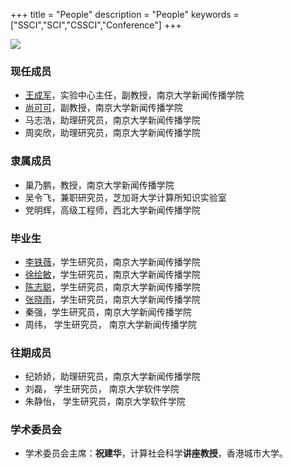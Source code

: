 +++
title = "People"
description = "People"
keywords = ["SSCI","SCI","CSSCI","Conference"]
+++

![](/img/carousel/dj.png)


### 现任成员

- [王成军](http://chengjunwang.com/)，实验中心主任，副教授，南京大学新闻传播学院
- [尚可可](https://kekeshang.github.io/)，副教授，南京大学新闻传播学院
- 马志浩，助理研究员，南京大学新闻传播学院
- 周奕欣，助理研究员，南京大学新闻传播学院

### 隶属成员

- 巢乃鹏，教授，南京大学新闻传播学院
- 吴令飞，兼职研究员，芝加哥大学计算所知识实验室
- 党明辉，高级工程师，西北大学新闻传播学院

### 毕业生

- [李铁薇](https://tieweill.github.io/)，学生研究员，南京大学新闻传播学院
- [徐绘敏](http://xuhuimin2017.github.io)，学生研究员，南京大学新闻传播学院
- [陈志聪](https://zhicongchen.github.io/)，学生研究员，南京大学新闻传播学院
- [张晓雨](https://mysticazhang.github.io/)，学生研究员，南京大学新闻传播学院
- 秦强，学生研究员，南京大学新闻传播学院
- 周纬， 学生研究员， 南京大学新闻传播学院

### 往期成员

- 纪娇娇，助理研究员，南京大学新闻传播学院
- 刘磊， 学生研究员， 南京大学软件学院
- 朱静怡， 学生研究员，南京大学软件学院

### 学术委员会

- 学术委员会主席：**祝建华**，计算社会科学**讲座教授**，香港城市大学。

